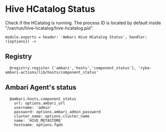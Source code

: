 
# Hive HCatalog Status

Check if the HCatalog is running. The process ID is located by default
inside "/var/run/hive-hcatalog/hive-hcatalog.pid".

    module.exports = header: 'Ambari Hive HCatalog Status', handler: ({options}) ->

## Registry

      @registry.register ['ambari','hosts','component_status'], 'ryba-ambari-actions/lib/hosts/component_status'

## Ambari Agent's status

      @ambari.hosts.component_status
        url: options.ambari_url
        username: 'admin'
        password: options.ambari_admin_password
        cluster_name: options.cluster_name
        name: 'HIVE_METASTORE'
        hostname: options.fqdn